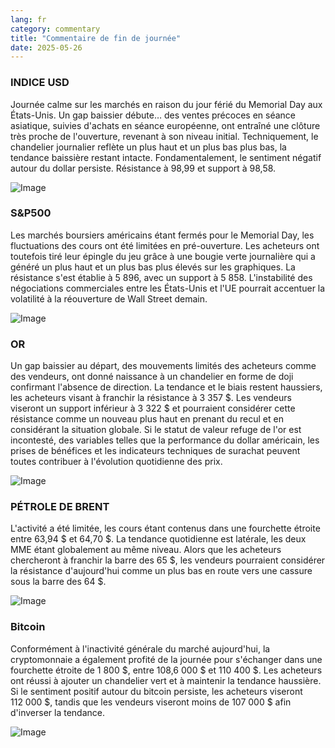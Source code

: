 ```yaml
---
lang: fr
category: commentary
title: "Commentaire de fin de journée"
date: 2025-05-26
---
```


### INDICE USD

Journée calme sur les marchés en raison du jour férié du Memorial Day aux États-Unis. Un gap baissier débute… des ventes précoces en séance asiatique, suivies d'achats en séance européenne, ont entraîné une clôture très proche de l'ouverture, revenant à son niveau initial. Techniquement, le chandelier journalier reflète un plus haut et un plus bas plus bas, la tendance baissière restant intacte. Fondamentalement, le sentiment négatif autour du dollar persiste. Résistance à 98,99 et support à 98,58.

![Image](https://markleighedu.github.io/img/May-2025/26-May-2025/usdindex.jpg)

### S&P500

Les marchés boursiers américains étant fermés pour le Memorial Day, les fluctuations des cours ont été limitées en pré-ouverture. Les acheteurs ont toutefois tiré leur épingle du jeu grâce à une bougie verte journalière qui a généré un plus haut et un plus bas plus élevés sur les graphiques. La résistance s'est établie à 5 896, avec un support à 5 858. L'instabilité des négociations commerciales entre les États-Unis et l'UE pourrait accentuer la volatilité à la réouverture de Wall Street demain.

![Image](https://markleighedu.github.io/img/May-2025/26-May-2025/sp500.jpg)

### OR

Un gap baissier au départ, des mouvements limités des acheteurs comme des vendeurs, ont donné naissance à un chandelier en forme de doji confirmant l'absence de direction. La tendance et le biais restent haussiers, les acheteurs visant à franchir la résistance à 3 357 $. Les vendeurs viseront un support inférieur à 3 322 $ et pourraient considérer cette résistance comme un nouveau plus haut en prenant du recul et en considérant la situation globale. Si le statut de valeur refuge de l'or est incontesté, des variables telles que la performance du dollar américain, les prises de bénéfices et les indicateurs techniques de surachat peuvent toutes contribuer à l'évolution quotidienne des prix.

![Image](https://markleighedu.github.io/img/May-2025/26-May-2025/gold.jpg)

### PÉTROLE DE BRENT

L'activité a été limitée, les cours étant contenus dans une fourchette étroite entre 63,94 $ et 64,70 $. La tendance quotidienne est latérale, les deux MME étant globalement au même niveau. Alors que les acheteurs chercheront à franchir la barre des 65 $, les vendeurs pourraient considérer la résistance d'aujourd'hui comme un plus bas en route vers une cassure sous la barre des 64 $.

![Image](https://markleighedu.github.io/img/May-2025/26-May-2025/brentoil.jpg)

### Bitcoin

Conformément à l'inactivité générale du marché aujourd'hui, la cryptomonnaie a également profité de la journée pour s'échanger dans une fourchette étroite de 1 800 $, entre 108,6 000 $ et 110 400 $. Les acheteurs ont réussi à ajouter un chandelier vert et à maintenir la tendance haussière. Si le sentiment positif autour du bitcoin persiste, les acheteurs viseront 112 000 $, tandis que les vendeurs viseront moins de 107 000 $ afin d'inverser la tendance.

![Image](https://markleighedu.github.io/img/May-2025/26-May-2025/bitcoin.jpg)

